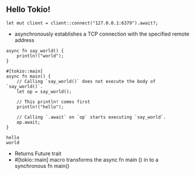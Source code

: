 ## Hello Tokio!
```
let mut client = client::connect("127.0.0.1:6379").await?;
```
* asynchronously establishes a TCP connection with the specified remote address

```
async fn say_world() {
    println!("world");
}

#[tokio::main]
async fn main() {
    // Calling `say_world()` does not execute the body of `say_world()`.
    let op = say_world();

    // This println! comes first
    println!("hello");

    // Calling `.await` on `op` starts executing `say_world`.
    op.await;
}
```
```
hello
world
```
* Returns Future trait
* #[tokio::main] macro transforms the async fn main () in to a synchronous fn main()
